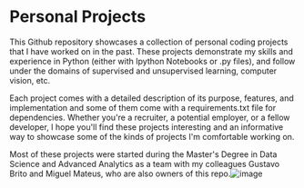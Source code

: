 # Personal Projects

This Github repository showcases a collection of personal coding projects that I have worked on in the past. These projects demonstrate my skills and experience in Python (either with Ipython Notebooks or .py files), and follow under the domains of supervised and unsupervised learning, computer vision, etc.

Each project comes with a detailed description of its purpose, features, and implementation and some of them come with a requirements.txt file for dependencies. Whether you're a recruiter, a potential employer, or a fellow developer, I hope you'll find these projects interesting and an informative way to showcase some of the kinds of projects I'm comfortable working on.

Most of these projects were started during the Master's Degree in Data Science and Advanced Analytics as a team with my colleagues Gustavo Brito and Miguel Mateus, who are also owners of this repo.![image](https://user-images.githubusercontent.com/44229401/229934678-0614bcb3-84de-4f04-a059-61d4ea89a6e7.png)
